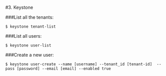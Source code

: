 #3. Keystone

###List all the tenants:

`$ keystone tenant-list`

###List all users:

`$ keystone user-list`

###Create a new user:

`$ keystone user-create --name [username] --tenant_id [tenant-id] 
      --pass [password] --email [email] --enabled true`

